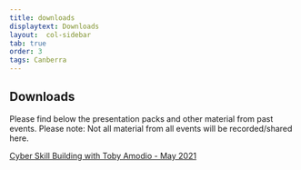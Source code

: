 ```yaml
---
title: downloads
displaytext: Downloads
layout:  col-sidebar
tab: true
order: 3
tags: Canberra
---
```


## Downloads
Please find below the presentation packs and other material from past events. Please note: Not all material from all events will be recorded/shared here.

<a href="asset/images/OWASP_MAY_2021_Presentation" download="OWASP_MAY_2021_Presentation">Cyber Skill Building with Toby Amodio - May 2021</a>
